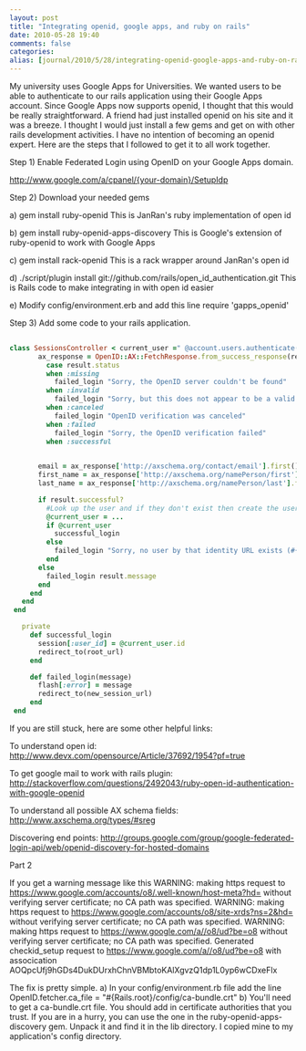 ```yaml
---
layout: post
title: "Integrating openid, google apps, and ruby on rails"
date: 2010-05-28 19:40
comments: false
categories: 
alias: [journal/2010/5/28/integrating-openid-google-apps-and-ruby-on-rails.html]
---
```

                                                                 
My university uses Google Apps for Universities. We wanted users to be able to authenticate to our rails application using their Google Apps account. Since Google Apps now supports openid, I thought that this would be really straightforward. A friend had just installed openid on his site and it was a breeze. I thought I would just install a few gems and get on with other rails development activities. I have no intention of becoming an openid expert. Here are the steps that I followed to get it to all work together.

 

Step 1) Enable Federated Login using OpenID on your Google Apps domain.

http://www.google.com/a/cpanel/{your-domain}/SetupIdp

Step 2) Download your needed gems

a) gem install ruby-openid
This is JanRan's ruby implementation of open id

b) gem install ruby-openid-apps-discovery
This is Google's extension of ruby-openid to work with Google Apps

c) gem install rack-openid
This is a rack wrapper around JanRan's open id

d) ./script/plugin install git://github.com/rails/open_id_authentication.git
This is Rails code to make integrating in with open id easier

e) Modify config/environment.erb and add this line
require 'gapps_openid'

Step 3) Add some code to your rails application.

 
```ruby
 
class SessionsController < current_user =" @account.users.authenticate(params[:name]," required =""> ["http://axschema.org/contact/email", "http://axschema.org/namePerson/first", "http://axschema.org/namePerson/last"]) do |result, identity_url, registration|
       ax_response = OpenID::AX::FetchResponse.from_success_response(request.env[Rack::OpenID::RESPONSE])
         case result.status
         when :missing
           failed_login "Sorry, the OpenID server couldn't be found"
         when :invalid
           failed_login "Sorry, but this does not appear to be a valid OpenID"
         when :canceled
           failed_login "OpenID verification was canceled"
         when :failed
           failed_login "Sorry, the OpenID verification failed"
         when :successful
 

       email = ax_response['http://axschema.org/contact/email'].first()
       first_name = ax_response['http://axschema.org/namePerson/first'].first()
       last_name = ax_response['http://axschema.org/namePerson/last'].first()

       if result.successful?
         #Look up the user and if they don't exist then create the user
         @current_user = ...
         if @current_user
           successful_login
         else
           failed_login "Sorry, no user by that identity URL exists (#{identity_url})"
         end
       else
         failed_login result.message
       end
     end
   end
 end

   private
     def successful_login
       session[:user_id] = @current_user.id
       redirect_to(root_url)
     end

     def failed_login(message)
       flash[:error] = message
       redirect_to(new_session_url)
     end
 end

```

 

 

If you are still stuck, here are some other helpful links:

To understand open id: http://www.devx.com/opensource/Article/37692/1954?pf=true

To get google mail to work with rails plugin: http://stackoverflow.com/questions/2492043/ruby-open-id-authentication-with-google-openid

To understand all possible AX schema fields: http://www.axschema.org/types/#sreg

Discovering end points: http://groups.google.com/group/google-federated-login-api/web/openid-discovery-for-hosted-domains

 

Part 2


If you get a warning message like this
WARNING: making https request to https://www.google.com/accounts/o8/.well-known/host-meta?hd= without verifying server certificate; no CA path was specified.
WARNING: making https request to https://www.google.com/accounts/o8/site-xrds?ns=2&hd= without verifying server certificate; no CA path was specified.
WARNING: making https request to https://www.google.com/a//o8/ud?be=o8 without verifying server certificate; no CA path was specified.
Generated checkid_setup request to https://www.google.com/a//o8/ud?be=o8 with assocication AOQpcUfj9hGDs4DukDUrxhChnVBMbtoKAlXgvzQ1dp1L0yp6wCDxeFlx

 

The fix is pretty simple.
a) In your config/environment.rb file add the line
OpenID.fetcher.ca_file = "#{Rails.root}/config/ca-bundle.crt"
b) You'll need to get a ca-bundle.crt file. You should add in certificate authorities that you trust. If you are in a hurry, you can use the one in the ruby-openid-apps-discovery gem. Unpack it and find it in the lib directory. I copied mine to my application's config directory.
